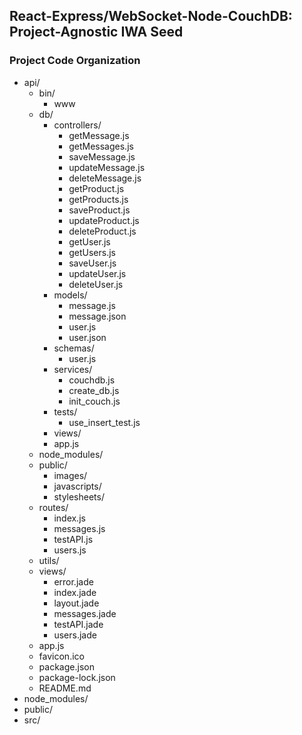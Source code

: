 ## React-Express/WebSocket-Node-CouchDB: Project-Agnostic IWA Seed
### Project Code Organization
- api/
  - bin/
    - www
  - db/
    - controllers/
      - getMessage.js
      - getMessages.js
      - saveMessage.js
      - updateMessage.js
      - deleteMessage.js
      - getProduct.js
      - getProducts.js
      - saveProduct.js
      - updateProduct.js
      - deleteProduct.js
      - getUser.js
      - getUsers.js
      - saveUser.js
      - updateUser.js
      - deleteUser.js
    - models/
      - message.js
      - message.json
      - user.js
      - user.json
    - schemas/
      - user.js
    - services/
      - couchdb.js
      - create_db.js
      - init_couch.js
    - tests/
      - use_insert_test.js    
    - views/
    - app.js
  - node_modules/
  - public/
    - images/
    - javascripts/
    - stylesheets/
  - routes/
    - index.js
    - messages.js
    - testAPI.js
    - users.js
  - utils/
  - views/
    - error.jade
    - index.jade
    - layout.jade
    - messages.jade
    - testAPI.jade
    - users.jade
  - app.js
  - favicon.ico
  - package.json
  - package-lock.json
  - README.md
- node_modules/
- public/
- src/

